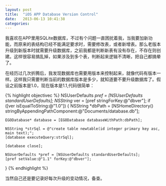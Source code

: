 ```yaml
---
layout: post
title:  "iOS APP Database Version Control"
date:   2013-06-13 10:41:38
categories:
---
```

我喜欢在APP里用SQLite数据库，不过有个问题一直困扰着我，当我要加新功能，而原来的表结构已经不能满足要求时，需要修改表，或者新增表。那么老版本升级到新版本时就需要升级数据库，之前我都是判断新表有没有存在，不存在则创建。这样很容易搞乱掉，如果涉及到多个表，判断起来逻辑不清晰，把自己都搞晕了。</p>

在经历过几次折腾后，我发现数据库也需要用版本来控制起来，就像代码有版本一样。这样我只需要判断当前的数据库版本是多少，就知道要不要升级数据库了。假设之前版本是1.0，现在版本是1.1,代码很简单：

{% highlight objectivec %}
NSUserDefaults *pref = [NSUserDefaults standardUserDefaults];
NSString* ver = [pref stringForKey:@"dbver"];
if ([ver isEqualToString:@"1.0"])
{
    NSString *dbPath  = [NSHomeDirectory() stringByAppendingPathComponent:@"Documents/database.db"];

    EGODatabase* database = [EGODatabase databaseWithPath:dbPath];

    NSString *strSql = @"create table newtable(id integer primary key asc, main text);";
    [database executeQuery:strSql];

    [database close];

    NSUserDefaults *pref = [NSUserDefaults standardUserDefaults];
    [pref setValue:@"1.1" forKey:@"dbver"];
}
{% endhighlight %}

当然自己还是要记录好每次升级的变动情况，备查。
